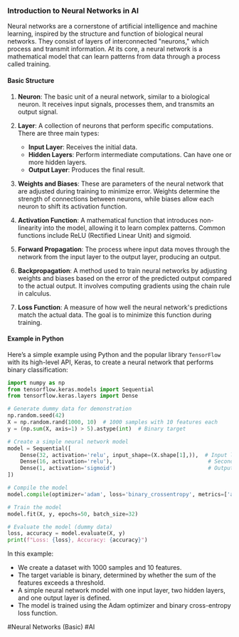 ### Introduction to Neural Networks in AI

Neural networks are a cornerstone of artificial intelligence and machine learning, inspired by the structure and function of biological neural networks. They consist of layers of interconnected "neurons," which process and transmit information. At its core, a neural network is a mathematical model that can learn patterns from data through a process called training.

#### Basic Structure

1. **Neuron**: The basic unit of a neural network, similar to a biological neuron. It receives input signals, processes them, and transmits an output signal.
2. **Layer**: A collection of neurons that perform specific computations. There are three main types:
   - **Input Layer**: Receives the initial data.
   - **Hidden Layers**: Perform intermediate computations. Can have one or more hidden layers.
   - **Output Layer**: Produces the final result.

3. **Weights and Biases**: These are parameters of the neural network that are adjusted during training to minimize error. Weights determine the strength of connections between neurons, while biases allow each neuron to shift its activation function.

4. **Activation Function**: A mathematical function that introduces non-linearity into the model, allowing it to learn complex patterns. Common functions include ReLU (Rectified Linear Unit) and sigmoid.

5. **Forward Propagation**: The process where input data moves through the network from the input layer to the output layer, producing an output.

6. **Backpropagation**: A method used to train neural networks by adjusting weights and biases based on the error of the predicted output compared to the actual output. It involves computing gradients using the chain rule in calculus.

7. **Loss Function**: A measure of how well the neural network's predictions match the actual data. The goal is to minimize this function during training.

#### Example in Python

Here’s a simple example using Python and the popular library `TensorFlow` with its high-level API, Keras, to create a neural network that performs binary classification:

```python
import numpy as np
from tensorflow.keras.models import Sequential
from tensorflow.keras.layers import Dense

# Generate dummy data for demonstration
np.random.seed(42)
X = np.random.rand(1000, 10)  # 1000 samples with 10 features each
y = (np.sum(X, axis=1) > 5).astype(int)  # Binary target

# Create a simple neural network model
model = Sequential([
    Dense(32, activation='relu', input_shape=(X.shape[1],)),  # Input layer + first hidden layer
    Dense(16, activation='relu'),                              # Second hidden layer
    Dense(1, activation='sigmoid')                             # Output layer for binary classification
])

# Compile the model
model.compile(optimizer='adam', loss='binary_crossentropy', metrics=['accuracy'])

# Train the model
model.fit(X, y, epochs=50, batch_size=32)

# Evaluate the model (dummy data)
loss, accuracy = model.evaluate(X, y)
print(f"Loss: {loss}, Accuracy: {accuracy}")
```

In this example:
- We create a dataset with 1000 samples and 10 features.
- The target variable is binary, determined by whether the sum of the features exceeds a threshold.
- A simple neural network model with one input layer, two hidden layers, and one output layer is defined.
- The model is trained using the Adam optimizer and binary cross-entropy loss function.

#Neural Networks (Basic) #AI